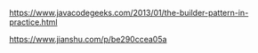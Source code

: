 https://www.javacodegeeks.com/2013/01/the-builder-pattern-in-practice.html

https://www.jianshu.com/p/be290ccea05a